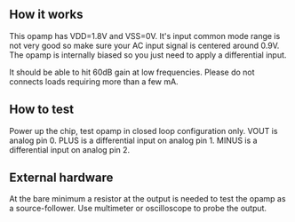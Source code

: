 <!---

This file is used to generate your project datasheet. Please fill in the information below and delete any unused
sections.

You can also include images in this folder and reference them in the markdown. Each image must be less than
512 kb in size, and the combined size of all images must be less than 1 MB.
-->

## How it works

This opamp has VDD=1.8V and VSS=0V. It's input common mode range is not very good so make sure your AC input signal is centered around 0.9V. The opamp is internally biased so you just need to apply a differential input.  

It should be able to hit 60dB gain at low frequencies. Please do not connects loads requiring more than a few mA. 

## How to test

Power up the chip, test opamp in closed loop configuration only.
VOUT is analog pin 0.
PLUS is a differential input on analog pin 1.
MINUS is a differential input on analog pin 2.

## External hardware

At the bare minimum a resistor at the output is needed to test the opamp as a source-follower. Use multimeter or oscilloscope to probe the output. 

